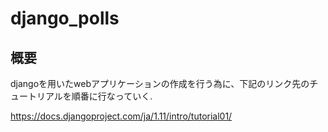 # django_polls

## 概要

djangoを用いたwebアプリケーションの作成を行う為に、下記のリンク先のチュートリアルを順番に行なっていく.

https://docs.djangoproject.com/ja/1.11/intro/tutorial01/
